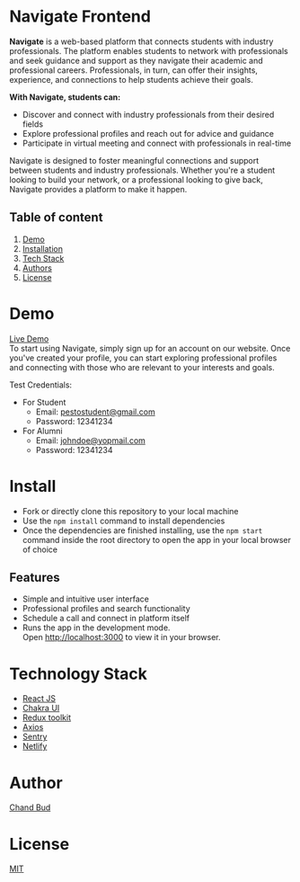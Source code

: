 # Navigate Frontend

**Navigate** is a web-based platform that connects students with industry professionals. The platform enables students to network with professionals and seek guidance and support as they navigate their academic and professional careers. Professionals, in turn, can offer their insights, experience, and connections to help students achieve their goals.

**With Navigate, students can:**
- Discover and connect with industry professionals from their desired fields
- Explore professional profiles and reach out for advice and guidance
- Participate in virtual meeting and connect with professionals in real-time

Navigate is designed to foster meaningful connections and support between students and industry professionals. Whether you're a student looking to build your network, or a professional looking to give back, Navigate provides a platform to make it happen.

## Table of content
1. [Demo](#demo)
2. [Installation](#install)
3. [Tech Stack](#tech)
4. [Authors](#author)
5. [License](#license)

# Demo
[Live Demo](https://pesto-navigate.netlify.app/) \
To start using Navigate, simply sign up for an account on our website. Once you've created your profile, you can start exploring professional profiles and connecting with those who are relevant to your interests and goals.

Test Credentials:

- For Student
  - Email: pestostudent@gmail.com
  - Password: 12341234
- For Alumni
  - Email: johndoe@yopmail.com
  - Password: 12341234

# Install
- Fork or directly clone this repository to your local machine
- Use the `npm install` command to install dependencies
- Once the dependencies are finished installing, use the `npm start` command inside the root directory to open the app in your local browser of choice

## Features
- Simple and intuitive user interface
- Professional profiles and search functionality
- Schedule a call and connect in platform itself
- Runs the app in the development mode.\
Open [http://localhost:3000](http://localhost:3000) to view it in your browser.

# Technology Stack
- [React JS](https://reactjs.org/)
- [Chakra UI](https://ant.design/)
- [Redux toolkit](https://redux-toolkit.js.org/)
- [Axios](https://axios-http.com/docs/intro)
- [Sentry](https://sentry.io/)
- [Netlify](https://www.netlify.com/)

# Author
[Chand Bud](https://github.com/chandbud5/)

# License
[MIT](https://opensource.org/licenses/MIT)